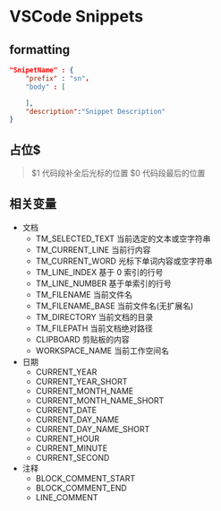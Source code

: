 # VSCode Snippets

## formatting

```json
"SnipetName" : {
    "prefix" : "sn"，
    "body" : [

    ],
    "description":"Snippet Description"
}
```

## 占位$

> \$1 代码段补全后光标的位置
> $0 代码段最后的位置

## 相关变量

- 文档
  - TM_SELECTED_TEXT 当前选定的文本或空字符串
  - TM_CURRENT_LINE 当前行内容
  - TM_CURRENT_WORD 光标下单词内容或空字符串
  - TM_LINE_INDEX 基于 0 索引的行号
  - TM_LINE_NUMBER 基于单索引的行号
  - TM_FILENAME 当前文件名
  - TM_FILENAME_BASE 当前文件名(无扩展名)
  - TM_DIRECTORY 当前文档的目录
  - TM_FILEPATH 当前文档绝对路径
  - CLIPBOARD 剪贴板的内容
  - WORKSPACE_NAME 当前工作空间名
- 日期
  - CURRENT_YEAR
  - CURRENT_YEAR_SHORT
  - CURRENT_MONTH_NAME
  - CURRENT_MONTH_NAME_SHORT
  - CURRENT_DATE
  - CURRENT_DAY_NAME
  - CURRENT_DAY_NAME_SHORT
  - CURRENT_HOUR
  - CURRENT_MINUTE
  - CURRENT_SECOND
- 注释
  - BLOCK_COMMENT_START
  - BLOCK_COMMENT_END
  - LINE_COMMENT
